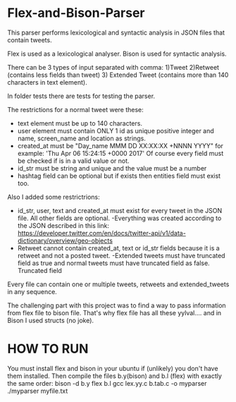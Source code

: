 # Flex-and-Bison-Parser
This parser performs lexicological and syntactic analysis in JSON files that contain tweets.

Flex is used as a lexicological analyser.
Bison is used for syntactic analysis.

There can be 3 types of input separated with comma:
1)Tweet
2)Retweet (contains less fields than tweet)
3) Extended Tweet (contains more than 140 characters in text element).

In folder tests there are tests for testing the parser.

The restrictions for a normal tweet were these:
- text element must be up to 140 characters.
- user element must contain ONLY 1 id as unique positive integer and name, screen_name and location as strings.
- created_at must be "Day_name MMM DD XX:XX:XX +NNNN YYYY" for example: 'Thu Apr 06 15:24:15 +0000 2017'
Of course every field must be checked if is in a valid value or not.
- id_str must be string and unique and the value must be a number
- hashtag field can be optional but if exists then entities field must exist too.

Also I added some restrictrions:
- id_str, user, text and created_at must exist for every tweet in the JSON file. All other fields are optional.
-Everything was created according to the JSON described in this link:
https://developer.twitter.com/en/docs/twitter-api/v1/data-dictionary/overview/geo-objects
- Retweet cannot contain created_at, text or id_str fields because it is a retweet and not a posted tweet.
-Extended tweets must have truncated field as true and normal tweets must have truncated field as false. Truncated field

Every file can contain one or multiple tweets, retweets and extended_tweets in any sequence.

The challenging part with this project was to find a way to pass information from flex file to bison file. That's why flex file
has all these yylval.... and in Bison I used structs (no joke).

# HOW TO RUN
You must install flex and bison in your ubuntu if (unlikely) you don't have them installed.
Then compile the files b.y(bison) and b.l (flex) with exactly the same order:
bison -d b.y
flex b.l
gcc lex.yy.c b.tab.c -o myparser
./myparser myfile.txt
